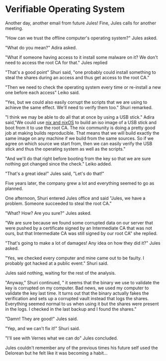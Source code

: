 # Verifiable Operating System

Another day, another email from future Jules!
Fine, Jules calls for another meeting.

"How can we trust the offline computer's operating system?" Jules asked.

"What do you mean?" Adira asked.

"What if someone having access to it install some malware on it? We don't need to access the root CA for that." Jules replied

"That's a good point" Shuri said, "one probably could install something to steal the shares during an access and thus get access to the root CA."

"Then we need to check the operating system every time or re-install a new one before each access" Leiko said.

"Yes, but we could also easily corrupt the scripts that we are using to achieve the same effect. We'll need to verify them too." Shuri remarked.

"I think we may be able to do all that at once by using a USB stick." Adira said,"We could use [nix and nixOS](https://nixos.org/) to build an iso image of a USB stick and boot from it to use  the root CA. The nix community is doing a pretty good job at making builds reproducible. That means that we will build exactly the same image on any machine if we build from the same sources. So if we agree on which source we start from, then we can easily verify the USB stick and thus the operating system as well as the scripts."

"And we'll do that right before booting from the key so that we are sure nothing got changed since the check." Leiko added.

"That's a great idea!" Jules said, "Let's do that!"

Five years later, the company grew a lot and everything seemed to go as planned.

One afternoon, Shuri entered Jules office and said "Jules, we have a problem. Someone succeeded to steal the root CA."

"What? How? Are you sure?" Jules asked.

"We are sure because we found some corrupted data on our server that were pushed by a certificate signed by an Intermediate CA that was not ours, but that Intermediate CA was still signed by our root CA" she replied.

"That's going to make a lot of damages! Any idea on how they did it?" Jules asked.

"Yes, we checked every computer and mine came out to be faulty. I probably got hacked at a public event." Shuri said.

Jules said nothing, waiting for the rest of the analysis.

"Anyway," Shuri continued, " it seems that the binary we use to validate the key is corrupted on my computer. Bad news, we used my computer to validate the key last time. It turns out that the binary actually fakes the verification and sets up a corrupted vault instead that logs the shares. Everything seemed normal to us when using it but the shares were present in the logs. I checked in the last backup and I found the shares."

"Damn! They are good!" Jules said.

"Yep, and we can't fix it!" Shuri said.

"I'll see with Vernes what we can do" Jules concluded.

Jules couldn't remember any of the previous times his future self used the Delorean but he felt like it was becoming a habit...
